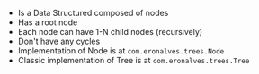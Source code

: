 * Is a Data Structured composed of nodes
* Has a root node
* Each node can have 1-N child nodes (recursively)
* Don't have any cycles
* Implementation of Node is at `com.eronalves.trees.Node`
* Classic implementation of Tree is at `com.eronalves.trees.Tree`